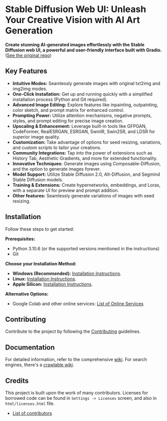 # Stable Diffusion Web UI: Unleash Your Creative Vision with AI Art Generation

**Create stunning AI-generated images effortlessly with the Stable Diffusion web UI, a powerful and user-friendly interface built with Gradio.** ([See the original repo](https://github.com/AUTOMATIC1111/stable-diffusion-webui))

## Key Features

*   **Intuitive Modes:** Seamlessly generate images with original txt2img and img2img modes.
*   **One-Click Installation:** Get up and running quickly with a simplified installation process (Python and Git required).
*   **Advanced Image Editing:** Explore features like inpainting, outpainting, color sketch, and prompt matrix for enhanced control.
*   **Prompting Power:** Utilize attention mechanisms, negative prompts, styles, and prompt editing for precise image creation.
*   **Upscaling & Enhancement:** Leverage built-in tools like GFPGAN, CodeFormer, RealESRGAN, ESRGAN, SwinIR, Swin2SR, and LDSR for superior image quality.
*   **Customization:** Take advantage of options for seed resizing, variations, and custom scripts to tailor your creations.
*   **Community Integrations:** Tap into the power of extensions such as History Tab, Aesthetic Gradients, and more for extended functionality.
*   **Innovative Techniques:** Generate images using Composable-Diffusion, and the option to generate images forever.
*   **Model Support:** Utilize Stable Diffusion 2.0, Alt-Diffusion, and Segmind Stable Diffusion models.
*   **Training & Extensions:** Create hypernetworks, embeddings, and Loras, with a separate UI for preview and prompt addition.
*   **Other features:** Seamlessly generate variations of images with seed resizing.

## Installation

Follow these steps to get started:

**Prerequisites:**

*   Python 3.10.6 (or the supported versions mentioned in the instructions)
*   Git

**Choose your Installation Method:**

*   **Windows (Recommended):** [Installation Instructions](https://github.com/AUTOMATIC1111/stable-diffusion-webui/wiki/Install-and-Run-on-NVidia-GPUs).
*   **Linux:** [Installation Instructions](https://github.com/AUTOMATIC1111/stable-diffusion-webui/wiki/Install-and-Run-on-AMD-GPUs).
*   **Apple Silicon:** [Installation Instructions](https://github.com/AUTOMATIC1111/stable-diffusion-webui/wiki/Installation-on-Apple-Silicon).

**Alternative Options:**

*   Google Colab and other online services: [List of Online Services](https://github.com/AUTOMATIC1111/stable-diffusion-webui/wiki/Online-Services)

## Contributing

Contribute to the project by following the [Contributing](https://github.com/AUTOMATIC1111/stable-diffusion-webui/wiki/Contributing) guidelines.

## Documentation

For detailed information, refer to the comprehensive [wiki](https://github.com/AUTOMATIC1111/stable-diffusion-webui/wiki).
For search engines, there's a [crawlable wiki](https://github-wiki-see.page/m/AUTOMATIC1111/stable-diffusion-webui/wiki).

## Credits

This project is built upon the work of many contributors. Licenses for borrowed code can be found in `Settings -> Licenses` screen, and also in `html/licenses.html` file.

*   [List of contributors](https://github.com/AUTOMATIC1111/stable-diffusion-webui/blob/master/CREDITS.md)